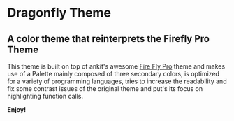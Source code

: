 # Dragonfly Theme
## A color theme that reinterprets the Firefly Pro Theme

This theme is built on top of ankit's awesome [Fire Fly Pro](https://marketplace.visualstudio.com/items?itemName=ankitcode.firefly) theme and makes use of a Palette mainly composed of three secondary colors, is optimized for a variety of programming languages, tries to increase the readability and fix some contrast issues of the original theme and put's its focus on highlighting function calls. 


**Enjoy!**
